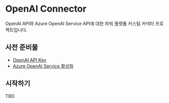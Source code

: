 # OpenAI Connector

OpenAI API와 Azure OpenAI Service API에 대한 파워 플랫폼 커스텀 커넥터 프로젝트입니다.


## 사전 준비물

* [OpenAI API Key](https://platform.openai.com/account/api-keys)
* [Azure OpenAI Service 활성화](https://aka.ms/oai/access)


## 시작하기

TBD
